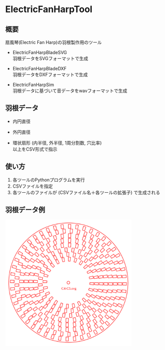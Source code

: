 # ElectricFanHarpTool
## 概要
扇風琴(Electric Fan Harp)の羽根製作用のツール
* ElectricFanHarpBladeSVG<br>
羽根データをSVGフォーマットで生成

* ElectricFanHarpBladeDXF<br>
羽根データをDXFフォーマットで生成

* ElectricFanHarpSim<br>
羽根データに基づいて音データをwavフォーマットで生成

## 羽根データ
* 内円直径<br>
  
* 外円直径<br>

* 環状扇形 (内半径, 外半径, 1周分割数, 穴比率)<br>
以上をCSV形式で指示  

## 使い方
1. 各ツールのPythonプログラムを実行<br>
1. CSVファイルを指定<br>
1. 各ツールのファイルが (CSVファイル名＋各ツールの拡張子) で生成される

## 羽根データ例
<img src="generated/C4-C5.svg" width="400">
